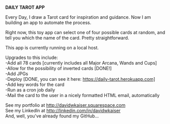 **DAILY TAROT APP**

Every Day, I draw a Tarot card for inspiration and guidance. Now I am building an app to automate the process. 

Right now, this toy app can select one of four possible cards at random, and tell you which the name of the card. Pretty straightforward. 

This app is currently running on a local host. 

Upgrades to this include:  
-Add all 78 cards [currently includes all Major Arcana, Wands and Cups]  
-Allow for the possibility of inverted cards [DONE!]  
-Add JPGs  
-Deploy  [DONE, you can see it here: https://daily-tarot.herokuapp.com]  
-Add key words for the card  
-Run as a cron job daily  
-Mail the card to the user in a nicely formatted HTML email, automatically  

See my portfolio at http://davidwkaiser.squarespace.com  
See my LinkedIn at http://linkedin.com/in/davidwkaiser  
And, well, you've already found my GitHub...  
